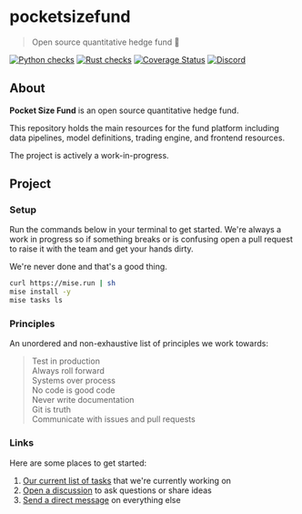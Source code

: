 # pocketsizefund 

> Open source quantitative hedge fund 🍊  

[![Python checks](https://github.com/pocketsizefund/pocketsizefund/actions/workflows/python.yaml/badge.svg)](https://github.com/pocketsizefund/pocketsizefund/actions/workflows/python.yaml) [![Rust checks](https://github.com/pocketsizefund/pocketsizefund/actions/workflows/rust.yaml/badge.svg)](https://github.com/pocketsizefund/pocketsizefund/actions/workflows/rust.yaml) [![Coverage Status](https://coveralls.io/repos/github/pocketsizefund/pocketsizefund/badge.svg)](https://coveralls.io/github/pocketsizefund/pocketsizefund) [![Discord](https://img.shields.io/discord/1038839012602941528.svg?color=7289da&&logo=discord)]([https://discord.gg/uPEBbYYDB6](https://discord.gg/ZsNXCFm7ad))  

## About

**Pocket Size Fund** is an open source quantitative hedge fund.  

This repository holds the main resources for the fund platform including data pipelines, model definitions, trading engine, and frontend resources.  

The project is actively a work-in-progress.  

## Project

### Setup

Run the commands below in your terminal to get started. We're always a work in progress so if something breaks or is confusing open a pull request to raise it with the team and get your hands dirty.

We're never done and that's a good thing.

```sh
curl https://mise.run | sh
mise install -y
mise tasks ls
```

### Principles

An unordered and non-exhaustive list of principles we work towards:

> Test in production  
> Always roll forward  
> Systems over process  
> No code is good code  
> Never write documentation  
> Git is truth  
> Communicate with issues and pull requests  

### Links

Here are some places to get started:

1. [Our current list of tasks](https://github.com/orgs/pocketsizefund/projects/11) that we're currently working on
2. [Open a discussion](https://discord.com/channels/1230911601704435752/1230911601704435755) to ask questions or share ideas
3. [Send a direct message](https://twitter.com/forstmeier) on everything else

